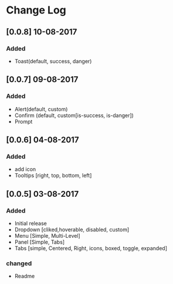 # Change Log

## [0.0.8] 10-08-2017
### Added
- Toast(default, success, danger)

## [0.0.7] 09-08-2017
### Added
- Alert(default, custom)
- Confirm (default, custom[is-success, is-danger])
- Prompt


## [0.0.6] 04-08-2017
### Added
- add icon
- Tooltips [right, top, bottom, left]


## [0.0.5] 03-08-2017
### Added
- Initial release
- Dropdown [cliked,hoverable, disabled, custom]
- Menu [Simple, Multi-Level]
- Panel [Simple, Tabs]
- Tabs [simple, Centered, Right, icons, boxed, toggle, expanded]
### changed
- Readme